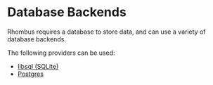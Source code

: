 # Database Backends

Rhombus requires a database to store data, and can use a variety of database backends.

The following providers can be used:

- [libsql (SQLite)](/docs/database/libsql)
- [Postgres](/docs/database/postgres)
